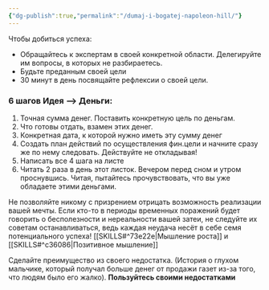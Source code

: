 ```yaml
---
{"dg-publish":true,"permalink":"/dumaj-i-bogatej-napoleon-hill/"}
---
```


Чтобы добиться успеха:
- Обращайтесь к экспертам в своей конкретной области. Делегируйте им вопросы, в которых не разбираетесь. 
- Будьте преданным своей цели
 - 30 минут в день посвящайте рефлексии о своей цели.
 
### 6 шагов Идея —> Деньги:
1) Точная сумма денег. Поставить конкретную цель по деньгам.
2) Что готовы отдать, взамен этих денег.
3) Конкретная дата, к которой нужно иметь эту сумму денег
4) Создать план действий по осуществления фин.цели и начните сразу же по нему следовать. Действуйте не откладывая!
5) Написать все 4 шага на листе
6) Читать 2 раза в день этот листок. Вечером перед сном и утром проснувшись. Читая, пытайтесь прочувствовать, что вы уже обладаете этими деньгами.

Не позволяйте никому с призрением отрицать возможность реализации вашей мечты.
Если кто-то в периоды временных поражений будет говорить о бесполезности и нереальности вашей затеи, не следуйте их советам останавливаться, ведь каждая неудача несёт в себе семя потенциального успеха! [[SKILLS#^73e22e\|Мышление роста]] и [[SKILLS#^c36086\|Позитивное мышление]]

Сделайте преимущество из своего недостатка. (История о глухом мальчике, который получал больше денег от продажи газет из-за того, что людям было его жалко).
**Пользуйтесь своими недостатками**
